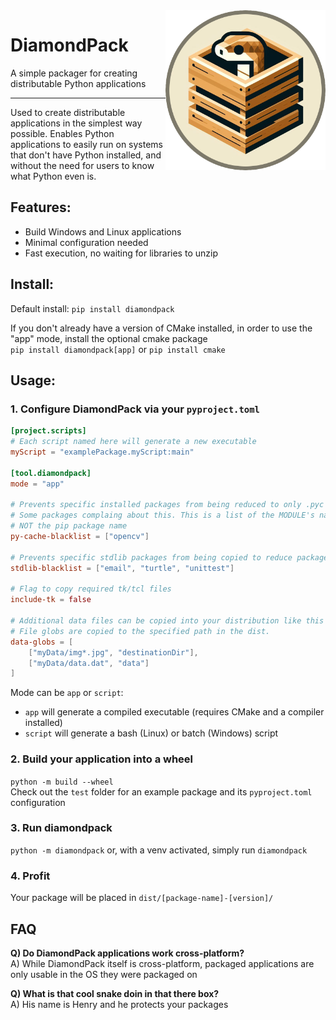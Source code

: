 <img src="https://github.com/alagyn/DiamondPack/blob/d847471f6e84bff69195800990b87b2d95a72342/docs/diamondPack.png?raw=true" width="256" align="right"/>

# DiamondPack
A simple packager for creating distributable Python applications

---

Used to create distributable applications in the simplest way possible.
Enables Python applications to easily run on systems that don't have Python installed, and without the need for users to know what Python even is.

## Features:
- Build Windows and Linux applications
- Minimal configuration needed
- Fast execution, no waiting for libraries to unzip

## Install:

Default install:
`pip install diamondpack`

If you don't already have a version of CMake installed, in order to use the "app" mode,
install the optional cmake package  
`pip install diamondpack[app]`
or
`pip install cmake`

## Usage:

### 1. Configure DiamondPack via your `pyproject.toml`

```toml
[project.scripts]
# Each script named here will generate a new executable
myScript = "examplePackage.myScript:main"

[tool.diamondpack]
mode = "app"

# Prevents specific installed packages from being reduced to only .pyc files
# Some packages complaing about this. This is a list of the MODULE's name, same as it is imported as
# NOT the pip package name
py-cache-blacklist = ["opencv"]

# Prevents specific stdlib packages from being copied to reduce package size
stdlib-blacklist = ["email", "turtle", "unittest"]

# Flag to copy required tk/tcl files
include-tk = false

# Additional data files can be copied into your distribution like this
# File globs are copied to the specified path in the dist.
data-globs = [
    ["myData/img*.jpg", "destinationDir"],
    ["myData/data.dat", "data"]
]

```

Mode can be `app` or `script`:
- `app` will generate a compiled executable (requires CMake and a compiler installed)
- `script` will generate a bash (Linux) or batch (Windows) script


### 2. Build your application into a wheel
`python -m build --wheel`  
Check out the `test` folder for an example package and its `pyproject.toml` configuration

### 3. Run diamondpack
`python -m diamondpack` or, with a venv activated, simply run `diamondpack`  

### 4. Profit
Your package will be placed in `dist/[package-name]-[version]/`

## FAQ

**Q) Do DiamondPack applications work cross-platform?**  
A) While DiamondPack itself is cross-platform, packaged applications are only usable in the OS they were packaged on

**Q) What is that cool snake doin in that there box?**  
A) His name is Henry and he protects your packages
